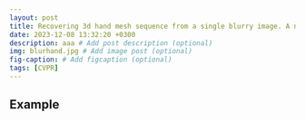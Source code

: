 ```yaml
---
layout: post
title: Recovering 3d hand mesh sequence from a single blurry image. A new dataset and temporal unfolding. CVPR, 2023.
date: 2023-12-08 13:32:20 +0300
description: aaa # Add post description (optional)
img: blurhand.jpg # Add image post (optional)
fig-caption: # Add figcaption (optional)
tags: [CVPR]
---
```

## Example
